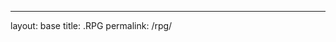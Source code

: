 ---
layout: base
title: .RPG
permalink: /rpg/

<canvas id='gameCanvas'></canvas>

<script type="module">
    import GameControl from '{{site.baseurl}}/assets/js/rpg/GameControl.js';

    // Background data
    const image_src = "{{site.baseurl}}/images/rpg/water.png";
    const image_data = {
        pixels: {height: 580, width: 1038}
    };
    const image = {src: image_src, data: image_data};

    // Sprite data
    const sprite_src = "{{site.baseurl}}/images/rpg/turtle.png";
    const sprite_data = {
        SCALE_FACTOR: 10,
        STEP_FACTOR: 500,
        ANIMATION_RATE: 100,
        pixels: {height: 280, width: 256},
        orientation: {rows: 4, columns: 3 },
        up: {row: 0, start: 0, columns: 3 },
        left: {row: 1, start: 0, columns: 3 },
        right: {row: 2, start: 0, columns: 3 },
        down: {row: 3, start: 0, columns: 3 },
    };
    const sprite = {src: sprite_src, data: sprite_data};

    // Assets for game
    //const assets = {}
    const assets = {image: image}
    const assets = {sprite: sprite}
    //const assets = {image: image, sprite: sprite}

    Start game engine
    GameControl.start(assets);
</script>
